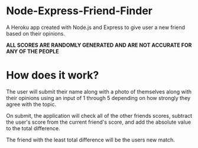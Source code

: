 # Node-Express-Friend-Finder

A Heroku app created with Node.js and Express to give user a new friend based on their opinions.

**ALL SCORES ARE RANDOMLY GENERATED AND ARE NOT ACCURATE FOR ANY OF THE PEOPLE**

# How does it work?

The user will submit their name along with a photo of themselves along with their opinions using an input of 1 through 5 depending on how strongly they agree with the topic.

On submit, the application will check all of the other friends scores, subtract the user's score from the current friend's score, and add the absolute value to the total difference.

The friend with the least total difference will be the users new match.
